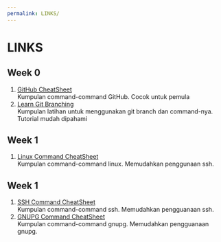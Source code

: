 ```yaml
---
permalink: LINKS/
---
```


# LINKS

## Week 0

1. [GitHub CheatSheet](https://training.github.com/downloads/github-git-cheat-sheet/)<br> 
Kumpulan command-command GitHub. Cocok untuk pemula
2. [Learn Git Branching](https://learngitbranching.js.org/)<br>
Kumpulan latihan untuk menggunakan git branch dan command-nya. Tutorial mudah dipahami

## Week 1
1. [Linux Command CheatSheet](https://cheatography.com/davechild/cheat-sheets/linux-command-line/)<br>
Kumpulan command-command linux. Memudahkan penggunaan ssh.

## Week 1
1. [SSH Command CheatSheet](https://quickref.me/ssh)<br>
Kumpulan command-command ssh. Memudahkan pengguanaan ssh.
2. [GNUPG Command CheatSheet](https://gist.github.com/turingbirds/3df43f1920a98010667a)<br>
Kumpulan command-command gnupg. Memudahkan pengguanaan gnupg.
